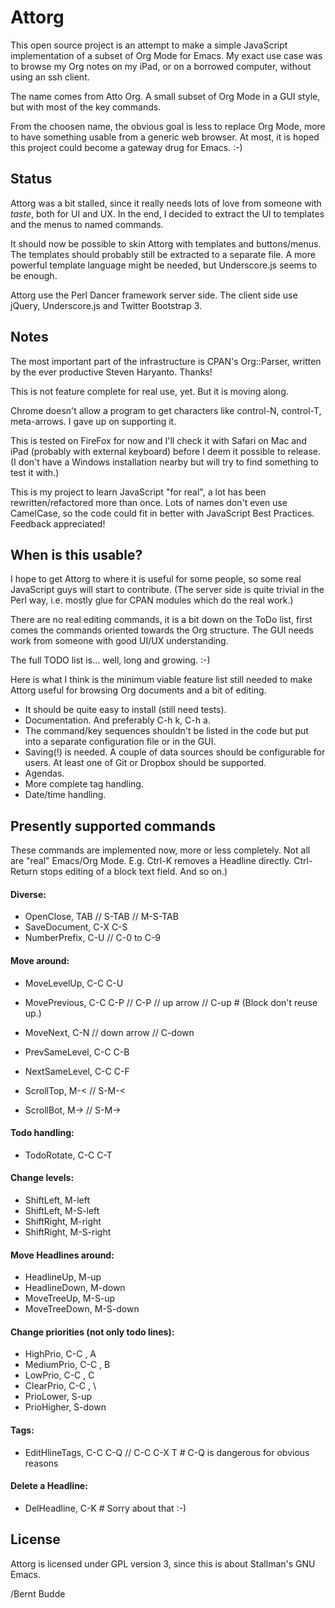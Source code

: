 Attorg
======

This open source project is an attempt to make a simple JavaScript implementation of a subset of Org Mode for Emacs. My exact use case was to browse my Org notes on my iPad, or on a borrowed computer, without using an ssh client.

The name comes from Atto Org. A small subset of Org Mode in a GUI style, but with most of the key commands.

From the choosen name, the obvious goal is less to replace Org Mode, more to have something usable from a generic web browser. At most, it is hoped this project could become a gateway drug for Emacs. :-)

Status
------

Attorg was a bit stalled, since it really needs lots of love from someone with *taste*, both for UI and UX. In the end, I decided to extract the UI to templates and the menus to named commands.

It should now be possible to skin Attorg with templates and buttons/menus. The templates should probably still be extracted to a separate file. A more powerful template language might be needed, but Underscore.js seems to be enough.

Attorg use the Perl Dancer framework server side. The client side use jQuery, Underscore.js and Twitter Bootstrap 3.


Notes
-----

The most important part of the infrastructure is CPAN's Org::Parser, written by the ever productive Steven Haryanto. Thanks!

This is not feature complete for real use, yet. But it is moving along.

Chrome doesn't allow a program to get characters like control-N, control-T, meta-arrows. I gave up on supporting it.

This is tested on FireFox for now and I'll check it with Safari on Mac and iPad (probably with external keyboard) before I deem it possible to release. (I don't have a Windows installation nearby but will try to find something to test it with.)

This is my project to learn JavaScript "for real", a lot has been rewritten/refactored more than once. Lots of names don't even use CamelCase, so the code could fit in better with JavaScript Best Practices. Feedback appreciated!


When is this usable?
--------------------

I hope to get Attorg to where it is useful for some people, so some real JavaScript guys will start to contribute. (The server side is quite trivial in the Perl way, i.e. mostly glue for CPAN modules which do the real work.)

There are no real editing commands, it is a bit down on the ToDo list, first comes the commands oriented towards the Org structure. The GUI needs work from someone with good UI/UX understanding.

The full TODO list is... well, long and growing. :-)

Here is what I think is the minimum viable feature list still needed to make Attorg useful for browsing Org documents and a bit of editing.

+ It should be quite easy to install (still need tests).
+ Documentation. And preferably C-h k, C-h a.
+ The command/key sequences shouldn't be listed in the code but put into a separate configuration file or in the GUI.
+ Saving(!) is needed. A couple of data sources should be configurable for users. At least one of Git or Dropbox should be supported.
+ Agendas.
+ More complete tag handling.
+ Date/time handling.


Presently supported commands
----------------------------

These commands are implemented now, more or less completely. Not all are "real" Emacs/Org Mode. E.g. Ctrl-K removes a Headline directly. Ctrl-Return stops editing of a block text field. And so on.)


#### Diverse:

*  OpenClose,     TAB // S-TAB // M-S-TAB
*  SaveDocument,  C-X C-S
*  NumberPrefix,  C-U // C-0 to C-9


#### Move around:

*  MoveLevelUp,   C-C C-U
*  MovePrevious,  C-C C-P // C-P // up arrow // C-up # (Block don't reuse up.)
*  MoveNext,      C-N // down arrow // C-down
*  PrevSameLevel, C-C C-B
*  NextSameLevel, C-C C-F

*  ScrollTop,     M-< // S-M-<
*  ScrollBot,     M-> // S-M->


#### Todo handling:

*  TodoRotate,    C-C C-T


#### Change levels:

*  ShiftLeft,     M-left
*  ShiftLeft,     M-S-left
*  ShiftRight,    M-right
*  ShiftRight,    M-S-right


#### Move Headlines around:

*  HeadlineUp,    M-up
*  HeadlineDown,  M-down
*  MoveTreeUp,    M-S-up
*  MoveTreeDown,  M-S-down


#### Change priorities (not only todo lines):

*  HighPrio,      C-C , A
*  MediumPrio,    C-C , B
*  LowPrio,       C-C , C
*  ClearPrio,     C-C , \
*  PrioLower,     S-up
*  PrioHigher,    S-down



#### Tags:

*  EditHlineTags, C-C C-Q // C-C C-X T  # C-Q is dangerous for obvious reasons


#### Delete a Headline:

*  DelHeadline,   C-K  # Sorry about that :-)


License
-------

Attorg is licensed under GPL version 3, since this is about Stallman's GNU Emacs.

/Bernt Budde
